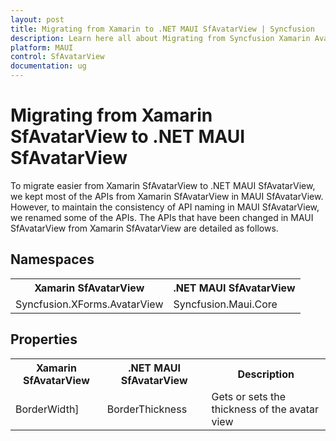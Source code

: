 ```yaml
---
layout: post
title: Migrating from Xamarin to .NET MAUI SfAvatarView | Syncfusion 
description: Learn here all about Migrating from Syncfusion Xamarin AvatarView to Syncfusion .NET MAUI AvatarView control and more.
platform: MAUI
control: SfAvatarView
documentation: ug
---  
```


# Migrating from Xamarin SfAvatarView to .NET MAUI SfAvatarView 

To migrate easier from Xamarin SfAvatarView to .NET MAUI SfAvatarView, we kept most of the APIs from Xamarin SfAvatarView in MAUI SfAvatarView. However, to maintain the consistency of API naming in MAUI SfAvatarView, we renamed some of the APIs. The APIs that have been changed in MAUI SfAvatarView from Xamarin SfAvatarView are detailed as follows.

## Namespaces 

<table>
<tr>
<th>Xamarin SfAvatarView</th>
<th>.NET MAUI SfAvatarView</th></tr>
<tr>
<td>Syncfusion.XForms.AvatarView</td>
<td>Syncfusion.Maui.Core</td></tr>
</table>

## Properties

<table> 
<tr>
<th>Xamarin SfAvatarView</th>
<th>.NET MAUI SfAvatarView</th>
<th>Description</th></tr>
<tr>
<td>BorderWidth]</td>
<td>BorderThickness</td>
<td>Gets or sets the thickness of the avatar view</td></tr>
<tr>
</table> 
